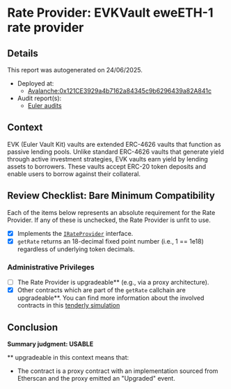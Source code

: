 
# Rate Provider: EVKVault eweETH-1 rate provider

## Details
This report was autogenerated on 24/06/2025.

- Deployed at:
    - [Avalanche:0x121CE3929a4b7162a84345c9b6296439a82A841c](https://snowtrace.io/address/0x121CE3929a4b7162a84345c9b6296439a82A841c)
- Audit report(s):
    - [Euler audits](https://docs.euler.finance/security/overview/)

## Context
EVK (Euler Vault Kit) vaults are extended ERC-4626 vaults that function as passive lending pools. Unlike standard ERC-4626 vaults that generate yield through active investment strategies, EVK vaults earn yield by lending assets to borrowers. These vaults accept ERC-20 token deposits and enable users to borrow against their collateral.

## Review Checklist: Bare Minimum Compatibility
Each of the items below represents an absolute requirement for the Rate Provider. If any of these is unchecked, the Rate Provider is unfit to use.

- [x] Implements the [`IRateProvider`](https://github.com/balancer/balancer-v2-monorepo/blob/bc3b3fee6e13e01d2efe610ed8118fdb74dfc1f2/pkg/interfaces/contracts/pool-utils/IRateProvider.sol) interface.
- [x] `getRate` returns an 18-decimal fixed point number (i.e., 1 == 1e18) regardless of underlying token decimals.

### Administrative Privileges
- [ ] The Rate Provider is upgradeable** (e.g., via a proxy architecture).
- [x] Other contracts which are part of the `getRate` callchain are upgradeable**. You can find more information
   about the involved contracts in this [tenderly simulation](https://www.tdly.co/shared/simulation/459e360c-18c5-44c8-aedb-454367850e59)

## Conclusion
**Summary judgment: USABLE**

** upgradeable in this context means that:
- The contract is a proxy contract with an implementation sourced from Etherscan and the proxy emitted an "Upgraded" event.
    
